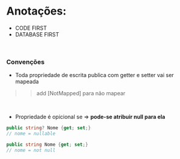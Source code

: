 # Anotações:


- CODE FIRST
- DATABASE FIRST

</br>

### Convenções
- Toda propriedade de escrita publica com getter e setter vai ser mapeada
>> add [NotMapped] para não mapear
</br>

- Propriedade é opicional se => **pode-se atribuir null para ela**
```csharp
public string? Nome {get; set;}
// nome = nullable
```
```csharp
public string Nome {get; set;}
// nome = not null
```
</br>

